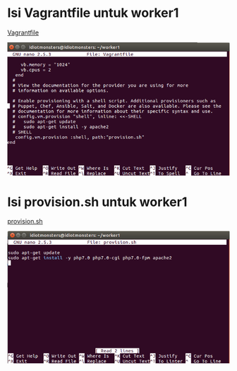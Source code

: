 # Isi Vagrantfile untuk worker1

[Vagrantfile](https://github.com/rahajengdwi/CLoud2018/blob/master/Nginx/1/worker1/Vagrantfile)

<img src="https://github.com/rahajengdwi/CLoud2018/blob/master/Nginx/1/worker1/image/worker1_vagrantfile.png">

# Isi provision.sh untuk worker1

[provision.sh](https://github.com/rahajengdwi/CLoud2018/blob/master/Nginx/1/worker1/provision.sh)

<img src="https://github.com/rahajengdwi/CLoud2018/blob/master/Nginx/1/worker1/image/worker1_provision.png">

